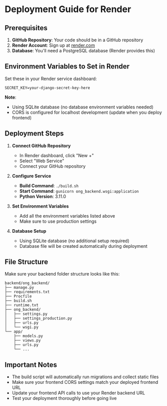 # Deployment Guide for Render

## Prerequisites

1. **GitHub Repository**: Your code should be in a GitHub repository
2. **Render Account**: Sign up at [render.com](https://render.com)
3. **Database**: You'll need a PostgreSQL database (Render provides this)

## Environment Variables to Set in Render

Set these in your Render service dashboard:

```
SECRET_KEY=your-django-secret-key-here
```

**Note**: 
- Using SQLite database (no database environment variables needed)
- CORS is configured for localhost development (update when you deploy frontend)

## Deployment Steps

1. **Connect GitHub Repository**
   - In Render dashboard, click "New +"
   - Select "Web Service"
   - Connect your GitHub repository

2. **Configure Service**
   - **Build Command**: `./build.sh`
   - **Start Command**: `gunicorn ong_backend.wsgi:application`
   - **Python Version**: 3.11.0

3. **Set Environment Variables**
   - Add all the environment variables listed above
   - Make sure to use production settings

4. **Database Setup**
   - Using SQLite database (no additional setup required)
   - Database file will be created automatically during deployment

## File Structure

Make sure your backend folder structure looks like this:

```
backend/ong_backend/
├── manage.py
├── requirements.txt
├── Procfile
├── build.sh
├── runtime.txt
├── ong_backend/
│   ├── settings.py
│   ├── settings_production.py
│   ├── urls.py
│   └── wsgi.py
└── app/
    ├── models.py
    ├── views.py
    ├── urls.py
    └── ...
```

## Important Notes

- The build script will automatically run migrations and collect static files
- Make sure your frontend CORS settings match your deployed frontend URL
- Update your frontend API calls to use your Render backend URL
- Test your deployment thoroughly before going live
